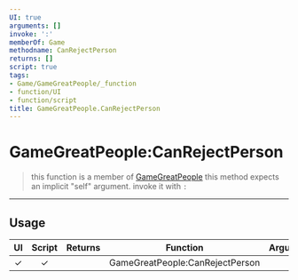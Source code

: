 ```yaml
---
UI: true
arguments: []
invoke: ':'
memberOf: Game
methodname: CanRejectPerson
returns: []
script: true
tags:
- Game/GameGreatPeople/_function
- function/UI
- function/script
title: GameGreatPeople.CanRejectPerson
---
```

# GameGreatPeople:CanRejectPerson
> this function is a member of [GameGreatPeople](civ-6/lua/GameGreatPeople.md)
> this method expects an implicit "self" argument. invoke it with `:`
-----
## Usage
|  UI | Script | Returns | Function | Arguments |
|:---:|:------:|-------:|:--------:|:---------|
|✓|✓||GameGreatPeople:CanRejectPerson||
